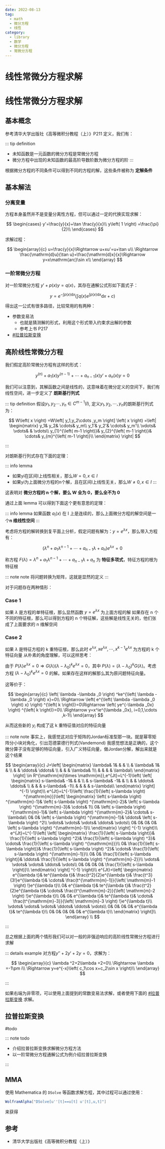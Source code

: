 ```yaml
---
date: 2022-08-13
tag:
  - math
  - 微分方程
  - 线性
category:
  - library
  - 数学
  - 微分方程
  - 常微分方程
---
```


# 线性常微分方程求解

# 线性常微分方程求解

## 基本概念

参考清华大学出版社《高等微积分教程（上）》P211 定义，我们有：

::: tip definition
- 未知函数是一元函数的微分方程是常微分方程
- 微分方程中出现的未知函数的最高阶导数阶数为微分方程的阶
:::


根据微分方程的不同条件可以得到不同的方程的解，这些条件被称为 **定解条件**

## 基本解法

### 分离变量

方程本身虽然并不是变量分离性方程，但可以通过一定的代换实现求解：


$$
\begin{cases}
	y'=\frac{y}{x}+\tan \frac{y}{x}\\
	y\left( 1 \right) =\frac{\pi}{2}\\
\end{cases}
$$

求解过程：

$$
\begin{array}{c}
	u=\frac{y}{x}\Rightarrow u+xu'=u+\tan u\\
	\Rightarrow \frac{\mathrm{d}u}{\tan u}=\frac{\mathrm{d}x}{x}\Rightarrow y=x\mathrm{arc}\sin x\\
\end{array}
$$

### 一阶常微分方程

对一阶常微分方程 $y'+p\left( x \right) y=q\left( x \right)$，其存在通解公式形如下面式子：


$$
y=e^{-\int{p\left( x \right) \mathrm{d}x}}\left( \int{q\left( x \right) e^{\int{p\left( x \right) \mathrm{d}x}}\mathrm{d}x}+c \right) 
$$


得出这一公式有很多路径，比较常用的有两种：
- 参数变易法
	- 也就是猜测解的形式，利用这个形式带入约束求出解的参数
	- 参考上书 P217
- [#拉普拉斯变换](.//)

## 高阶线性常微分方程

我们假定高阶常微分方程有这样的形式：

$$
y^{\left( n \right)}+a_1\left( x \right) y^{\left( n-1 \right)}+\cdots +a_{n-1}\left( x \right) y'+a_n\left( x \right) y=0
$$

我们可以注意到，其解函数之间是线性的，这意味着在微分定义的空间下，我们有线性空间，进一步定义了 **朗斯基行列式**

::: tip definition
假设$y_1,y_2\cdots ,y_n\in C^{m-1}\left( I \right)$, 定义$y_{1},y_{2},\cdots,y_{n}$的朗斯基行列式为：

$$
W\left( x \right) =W\left[ y_1,y_2\cdots ,y_m \right] \left( x \right) =\left| \begin{matrix}
	y_1&		y_2&		\cdots&		y_m\\
	y_1'&		y_2'&		\cdots&		y_m'\\
	\vdots&		\vdots&		&		\vdots\\
	y_{1}^{\left( m-1 \right)}&		y_{2}^{\left( m-1 \right)}&		\cdots&		y_{m}^{\left( m-1 \right)}\\
\end{matrix} \right|
$$

:::


对朗斯基行列式存在下面的定理：

::: info lemma
- 如果yi在区间I上线性相关，那么$W=0, x\in I$
- 如果yi为上面微分方程的n个解，且在区间I上线性无关，那么$W\neq 0, x\in I$
:::


这表明对 **微分方程的 n 个解，要么 W 全为 0，要么全不为 0**

通过上面 lemma 可以得到下面这个更有意思的定理：

::: info lemma
如果函数 $a_i(x)$ 在 I 上是连续的，那么上面微分方程的解空间是一个**n 维线性空间**
:::


考虑将方程的解转换到复平面上分析，假定问题有解为：$y=e^{\lambda x}$，那么带入方程有：


$$
\left( \lambda ^n+a_1\lambda ^{n-1}+\cdots +a_{n-1}\lambda +a_n \right) e^{\lambda x}=0
$$

称方程 $F\left( \lambda \right) =\lambda ^n+a_1\lambda ^{n-1}+\cdots +a_{n-1}\lambda +a_n$ 为 **特征多项式**，特征方程的根为特征根

::: note note
将问题转换为矩阵，这就是显然的定义
:::


对于问题存在两种情形：

### Case 1
如果 $\lambda$ 是方程的单特征根，那么显然函数 $y=e^{\lambda x}$ 为上面方程的解
如果存在 n 个不同的特征根，那么可以得到方程的 n 个特征解，这些解是线性无关的，他们张成了上面要求的 n 维解空间

### Case 2
如果 $\lambda$ 是特征方程的 k 重特征根，那么此时 $e^{\lambda x}, xe^{\lambda x},\cdots ,x^{k-1}e^{\lambda x}$ 为方程的 k 个特征向量
从朴素的角度理解，可以这样思考：

由于 $P\left( \lambda \right) e^{\lambda x}=0\Rightarrow G\left( \lambda \right) \left( \lambda -\lambda _0 \right) ^ke^{\lambda x}=0$，其中 $P\left( \lambda \right) =\left( \lambda -\lambda _0 \right) ^kG\left( \lambda \right)$。考虑方程 $\left( \lambda -\lambda _0 \right) ^ke^{\lambda x}=0$ 的解。如果存在这样的解那么其为原问题特征向量。

这等价于：


$$
\begin{array}{c}
	\left( \lambda -\lambda _0 \right) ^ke^{\left( \lambda -\lambda _0 \right) x}=0\\
	\Rightarrow \left( e^{\left( \lambda -\lambda _0 \right) x} \right) ^{\left( k \right)}=0\Rightarrow \left( ye^{-\lambda _0x} \right) ^{\left( k \right)}=0\\
	\Rightarrow y=x^ie^{\lambda _0x}, i=0,1,\cdots ,k-1\\
\end{array}
$$

从而这些新的 $y_i$ 构成了这 k 重特征值对应的特征向量

::: note note
事实上，我感觉这对应于矩阵的Jordan标准型那一块。就是幂零矩阵分小块对角化，引出范德蒙德行列式(Vandemond)
我感觉想法是正确的，这个微分算子没有足够的特征向量，引入广义特征向量，做Jordan分解，解出来就是这个结果

$$
\begin{array}{c}
	J=\left[ \begin{matrix}
	\lambda&		1&		&		&		\\
	&		\lambda&		1&		&		\\
	&		&		\ddots&		\ddots&		\\
	&		&		&		\lambda&		1\\
	&		&		&		&		\lambda\\
\end{matrix} \right] \in R^{\mathrm{m}\times \mathrm{m}},e^{Jt}=L^{-1}\left( \left[ \begin{matrix}
	s-\lambda&		-1&		&		&		\\
	&		s-\lambda&		-1&		&		\\
	&		&		\ddots&		\ddots&		\\
	&		&		&		s-\lambda&		-1\\
	&		&		&		&		s-\lambda\\
\end{matrix} \right] ^{-1} \right)\\
	e^{Jt}=L^{-1}\left( \frac{1}{\left( s-\lambda \right) ^{\mathrm{m}}}\left[ \begin{matrix}
	\left( s-\lambda \right) ^{\mathrm{m}-1}&		\left( s-\lambda \right) ^{\mathrm{m}-2}&		\left( s-\lambda \right) ^{\mathrm{m}-3}&		\cdots&		1\\
	0&		\left( s-\lambda \right) ^{\mathrm{m}-1}&		\left( s-\lambda \right) ^{\mathrm{m}-2}&		\cdots&		s-\lambda\\
	0&		0&		\left( s-\lambda \right) ^{\mathrm{m}-1}&		\ddots&		\left( s-\lambda \right) ^2\\
	\vdots&		\vdots&		\vdots&		\ddots&		\vdots\\
	0&		0&		0&		0&		\left( s-\lambda \right) ^{\mathrm{m}-1}\\
\end{matrix} \right] ^{-1} \right)\\
	e^{Jt}=L^{-1}\left( \left[ \begin{matrix}
	\frac{1}{\left( s-\lambda \right)}&		\frac{1}{\left( s-\lambda \right) ^2}&		\frac{1}{\left( s-\lambda \right) ^3}&		\cdots&		\frac{1}{\left( s-\lambda \right) ^{\mathrm{m}}}\\
	0&		\frac{1}{\left( s-\lambda \right)}&		\frac{1}{\left( s-\lambda \right) ^2}&		\cdots&		\frac{1}{\left( s-\lambda \right) ^{\mathrm{m}-1}}\\
	0&		0&		\frac{1}{\left( s-\lambda \right)}&		\ddots&		\frac{1}{\left( s-\lambda \right) ^{\mathrm{m}-2}}\\
	\vdots&		\vdots&		\vdots&		\ddots&		\vdots\\
	0&		0&		0&		0&		\frac{1}{\left( s-\lambda \right)}\\
\end{matrix} \right] ^{-1} \right)\\
	e^{Jt}=\left[ \begin{matrix}
	e^{\lambda t}&		te^{\lambda t}&		\frac{t^2}{2}e^{\lambda t}&		\frac{t^3}{3!}e^{\lambda t}&		\cdots&		\frac{t^{\mathrm{m}-1}}{\left( \mathrm{m}-1 \right) !}e^{\lambda t}\\
	0&		e^{\lambda t}&		te^{\lambda t}&		\frac{t^2}{2}e^{\lambda t}&		\cdots&		\frac{t^{\mathrm{m}-2}}{\left( \mathrm{m}-2 \right) !}e^{\lambda t}\\
	0&		0&		e^{\lambda t}&		te^{\lambda t}&		\cdots&		\frac{t^{\mathrm{m}-3}}{\left( \mathrm{m}-3 \right) !}e^{\lambda t}\\
	\vdots&		\vdots&		\vdots&		\ddots&		\ddots&		\vdots\\
	0&		0&		0&		0&		e^{\lambda t}&		te^{\lambda t}\\
	0&		0&		0&		0&		0&		e^{\lambda t}\\
\end{matrix} \right]\\
\end{array}
\\
$$

:::


总之根据上面的两个情形我们可以对一般的非强迫响应的高阶线性常微分方程进行求解

::: details example
对方程$y''+2y'+2y=0$，求解为：

$$
\begin{array}{c}
	\lambda ^2+2\lambda +2=0\\
	\Rightarrow \lambda =-1\pm i\\
	\Rightarrow y=e^{-x}\left( c_1\cos x+c_2\sin x \right)\\
\end{array}
$$

:::


如果右端为非零项，可以使用上面提到的常数变易法求解，或者使用下面的 [#拉普拉斯变换](.//) 求解。

## 拉普拉斯变换
#todo

::: note todo
- 介绍拉普拉斯变换求解微分方程方法
- 以一阶常微分方程通解公式为例介绍拉普拉斯变换

:::



## MMA

使用 Mathematica 的 `DSolve` 等函数求解方程，其中过程可以通过使用：

```mathematica
WolframAlpha["DSolve[u''[t]==u[t] u'[t],u,t]"]
```

来获得

## 参考

- 清华大学出版社《高等微积分教程（上）》
